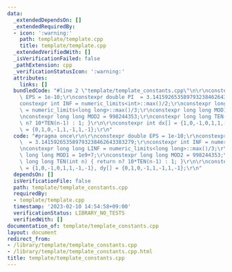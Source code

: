 ```yaml
---
data:
  _extendedDependsOn: []
  _extendedRequiredBy:
  - icon: ':warning:'
    path: template/template.cpp
    title: template/template.cpp
  _extendedVerifiedWith: []
  _isVerificationFailed: false
  _pathExtension: cpp
  _verificationStatusIcon: ':warning:'
  attributes:
    links: []
  bundledCode: "#line 2 \"template/template_constants.cpp\"\n\r\nconstexpr double\
    \ EPS = 1e-10;\r\nconstexpr double PI  = 3.141592653589793238462643383279;\r\n\
    constexpr int INF = numeric_limits<int>::max()/2;\r\nconstexpr long long LINF\
    \ = numeric_limits<long long>::max()/3;\r\nconstexpr long long MOD1 = 1e9+7;\r\
    \nconstexpr long long MOD2 = 998244353;\r\nconstexpr long long TEN(int n) { return\
    \ n? 10*TEN(n-1) : 1; }\r\n\r\nconstexpr int dx[] = {1,0,-1,0,1,1,-1,-1}, dy[]\
    \ = {0,1,0,-1,1,-1,1,-1};\r\n"
  code: "#pragma once\r\n\r\nconstexpr double EPS = 1e-10;\r\nconstexpr double PI\
    \  = 3.141592653589793238462643383279;\r\nconstexpr int INF = numeric_limits<int>::max()/2;\r\
    \nconstexpr long long LINF = numeric_limits<long long>::max()/3;\r\nconstexpr\
    \ long long MOD1 = 1e9+7;\r\nconstexpr long long MOD2 = 998244353;\r\nconstexpr\
    \ long long TEN(int n) { return n? 10*TEN(n-1) : 1; }\r\n\r\nconstexpr int dx[]\
    \ = {1,0,-1,0,1,1,-1,-1}, dy[] = {0,1,0,-1,1,-1,1,-1};\r\n"
  dependsOn: []
  isVerificationFile: false
  path: template/template_constants.cpp
  requiredBy:
  - template/template.cpp
  timestamp: '2023-02-10 14:54:58+09:00'
  verificationStatus: LIBRARY_NO_TESTS
  verifiedWith: []
documentation_of: template/template_constants.cpp
layout: document
redirect_from:
- /library/template/template_constants.cpp
- /library/template/template_constants.cpp.html
title: template/template_constants.cpp
---
```

